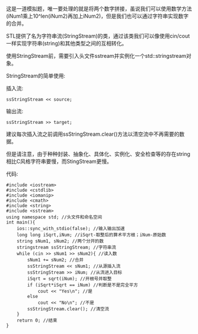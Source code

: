 这是一道模拟题，唯一要处理的就是将两个数字拼接，虽说我们可以使用数学方法(iNum1乘上10^len(iNum2)再加上iNum2)，但是我们也可以通过字符串实现数字的合并。

STL提供了名为字符串流(StringStream)的类，通过该类我们可以像使用cin/cout一样实现字符串(string)和其他类型之间的互相转化。

使用StringStream前，需要引入头文件sstream并实例化一个std::stringstream对象。

StringStream的简单使用:

插入流:

```
ssStringStream << source;
```

输出流:

```
ssStringStream >> target;
```

建议每次插入流之前调用ssStringStream.clear()方法以清空流中不再需要的数据。

但是请注意，由于种种封装、抽象化、具体化、实例化、安全检查等的存在string相比C风格字符串要慢，而StingStream更慢。

代码:
```
#include <iostream>
#include <cstdlib>
#include <iomanip>
#include <cmath>
#include <string>
#include <sstream>
using namespace std; //头文件和命名空间
int main(){ 
	ios::sync_with_stdio(false); //输入输出加速
	long long iSqrt,iNum; //iSqrt-取整后的算术平方根；iNum-原始数
	string sNum1, sNum2; //两个分开的数
	stringstream ssStringStream; //字符串流
	while (cin >> sNum1 >> sNum2){ //读入数
		sNum1 += sNum2; //合并
		ssStringStream << sNum1; //从源插入流
		ssStringStream >> iNum; //从流进入目标
		iSqrt = sqrt(iNum); //开根号并取整
		if (iSqrt*iSqrt == iNum) //判断是不是完全平方
			cout << "Yes\n"; //是
		else
			cout << "No\n"; //不是
		ssStringStream.clear(); //清空流
	}
	return 0; //结束
}
```
